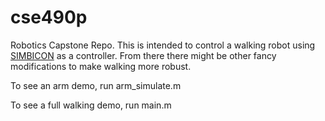 cse490p
=======

Robotics Capstone Repo.  This is intended to control a walking robot using [SIMBICON](http://www.cs.ubc.ca/~van/papers/Simbicon.htm) as a controller.  From there there might be other fancy modifications to make walking more robust.

To see an arm demo, run arm_simulate.m

To see a full walking demo, run main.m
